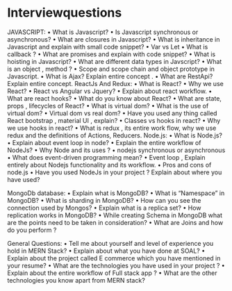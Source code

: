 # Interviewquestions

JAVASCRIPT:
•	What is Javascript?
•	Is Javascript synchronous or asynchronous?
•	What are closures in Javascript?
•	What is inheritance in Javascript and explain with small code snippet? 
•	Var vs Let
•	What is callback ?
•	What are promises and explain with code snippet?
•	What is hoisting in Javascript?
•	What are different data types in Javscript?
•	What is an object , method ?
•	Scope and scope chain and object prototype in Javascript.
•	What is Ajax? Explain entire concept .
•	What are RestApi? Explain entire concept. 
ReactJs And Redux:
•	What is React?
•	Why we use React?
•	React vs Angular vs Jquery?
•	Explain about react workflow.
•	What are react hooks?
•	What do you know about React?
•	What are state, props , lifecycles of React?
•	What is virtual dom?
•	What is the use of virtual dom?
•	Virtual dom vs real dom?
•	Have you used any thing called React bootstrap , material UI , explain?
•	Classes vs hooks in react?
•	Why we use hooks in react?
•	What is redux , its entire work flow, why we use redux and the definitions of Actions, Reducers.
Node.js: 
•	What is Node.js?
•	Explain about event loop in node?
•	Explain the entire workflow of NodeJs?
•	Why Node and its uses ?
•	nodejs synchronous or asynchronous
•	What does event-driven programming mean?
•	Event loop , Explain entirely about Nodejs functionality and its workflow.
•	Pros and cons of node.js
•	Have you used NodeJs in your project ? Explain about where you have used?

MongoDb database: 
•	Explain what is MongoDB?
•	What is “Namespace” in MongoDB? 
•	What is sharding in MongoDB? 
•	How can you see the connection used by Mongos? 
•	Explain what is a replica set? 
•	How replication works in MongoDB? 
•	While creating Schema in MongoDB what are the points need to be taken in consideration?
•	What are Joins and how do you perform ? 

General Questions: 
•	Tell me about yourself and level of experience you hold in MERN Stack?
•	Explain about what you have done at SOAL?
•	Explain about the project called E commerce which you have mentioned in your resume?
•	What are the technologies you have used in your project ?
•	Explain about the entire workflow of Full stack app ? 
•	What are the other technologies you know apart from MERN stack? 




